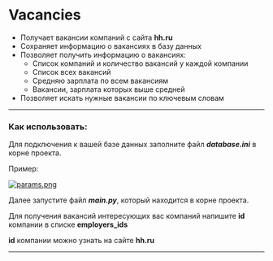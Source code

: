 # Vacancies
+ Получает вакансии компаний с сайта **hh.ru**
+ Сохраняет информацию о вакансиях в базу данных
+ Позволяет получить информацию о вакансиях:
  + Список компаний и количество вакансий у каждой компании
  + Список всех вакансий
  + Средняю зарплата по всем вакансиям
  + Вакансии, зарплата  которых выше средней
+ Позволяет искать нужные вакансии по ключевым словам

___

### Как использовать:
Для подключения к вашей базе данных заполните файл ***database.ini*** в корне проекта.

Пример:

[![params.png](https://i.postimg.cc/mDmHwhBc/params.png)](https://postimg.cc/bD2rYyG8)

Далее запустите файл ***main.py***, который находится в корне проекта.

Для получения вакансий интересующих вас компаний напишите **id** компании в списке **employers_ids**

**id** компании можно узнать на сайте **hh.ru**

___
